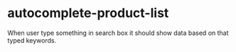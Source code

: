 # autocomplete-product-list

When user type something in search box it should show data based on that typed keywords.
